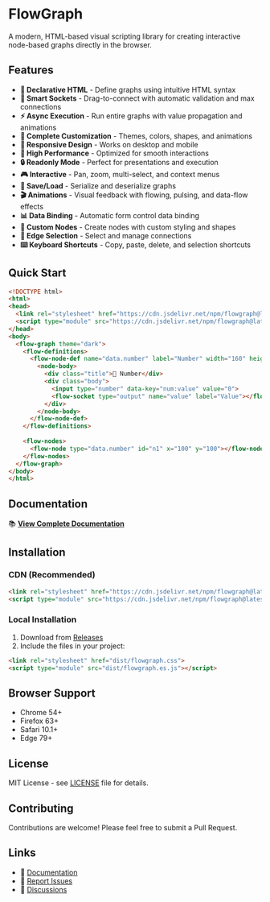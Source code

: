 # FlowGraph

A modern, HTML-based visual scripting library for creating interactive node-based graphs directly in the browser.

## Features

- **🎯 Declarative HTML** - Define graphs using intuitive HTML syntax
- **🔌 Smart Sockets** - Drag-to-connect with automatic validation and max connections
- **⚡ Async Execution** - Run entire graphs with value propagation and animations
- **🎨 Complete Customization** - Themes, colors, shapes, and animations
- **📱 Responsive Design** - Works on desktop and mobile
- **🚀 High Performance** - Optimized for smooth interactions
- **🔒 Readonly Mode** - Perfect for presentations and execution
- **🎮 Interactive** - Pan, zoom, multi-select, and context menus
- **💾 Save/Load** - Serialize and deserialize graphs
- **🎬 Animations** - Visual feedback with flowing, pulsing, and data-flow effects
- **📊 Data Binding** - Automatic form control data binding
- **🎨 Custom Nodes** - Create nodes with custom styling and shapes
- **🔗 Edge Selection** - Select and manage connections
- **⌨️ Keyboard Shortcuts** - Copy, paste, delete, and selection shortcuts

## Quick Start

```html
<!DOCTYPE html>
<html>
<head>
  <link rel="stylesheet" href="https://cdn.jsdelivr.net/npm/flowgraph@latest/dist/flowgraph.css">
  <script type="module" src="https://cdn.jsdelivr.net/npm/flowgraph@latest/dist/flowgraph.es.js"></script>
</head>
<body>
  <flow-graph theme="dark">
    <flow-definitions>
      <flow-node-def name="data.number" label="Number" width="160" height="100">
        <node-body>
          <div class="title">🔢 Number</div>
          <div class="body">
            <input type="number" data-key="num:value" value="0">
            <flow-socket type="output" name="value" label="Value"></flow-socket>
          </div>
        </node-body>
      </flow-node-def>
    </flow-definitions>
    
    <flow-nodes>
      <flow-node type="data.number" id="n1" x="100" y="100"></flow-node>
    </flow-nodes>
  </flow-graph>
</body>
</html>
```

## Documentation

📚 **[View Complete Documentation](https://sps014.github.io/visual-flow-graph/)**

## Installation

### CDN (Recommended)
```html
<link rel="stylesheet" href="https://cdn.jsdelivr.net/npm/flowgraph@latest/dist/flowgraph.css">
<script type="module" src="https://cdn.jsdelivr.net/npm/flowgraph@latest/dist/flowgraph.es.js"></script>
```

### Local Installation
1. Download from [Releases](https://github.com/sps014/visual-flow-graph/releases)
2. Include the files in your project:
```html
<link rel="stylesheet" href="dist/flowgraph.css">
<script type="module" src="dist/flowgraph.es.js"></script>
```

## Browser Support

- Chrome 54+
- Firefox 63+
- Safari 10.1+
- Edge 79+

## License

MIT License - see [LICENSE](LICENSE) file for details.

## Contributing

Contributions are welcome! Please feel free to submit a Pull Request.

## Links

- 📖 [Documentation](https://sps014.github.io/visual-flow-graph/)
- 🐛 [Report Issues](https://github.com/sps014/visual-flow-graph/issues)
- 💬 [Discussions](https://github.com/sps014/visual-flow-graph/discussions)